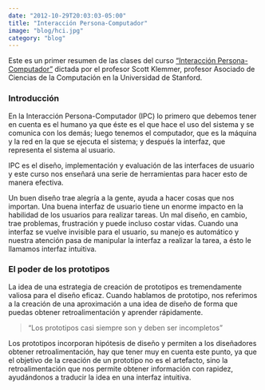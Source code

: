 ```yaml
---
date: "2012-10-29T20:03:03-05:00"
title: "Interacción Persona-Computador"
image: "blog/hci.jpg"
category: "blog"
---
```


Este es un primer resumen de las clases del curso [“Interacción Persona-Computador”](http://www.hci-class.org/) dictada por el profesor Scott Klemmer, profesor Asociado de Ciencias de la Computación en la Universidad de Stanford.

### Introducción

En la Interacción Persona-Computador (IPC) lo primero que debemos tener en cuenta es el humano ya que éste es el que hace el uso del sistema y se comunica con los demás; luego tenemos el computador, que es la máquina y la red en la que se ejecuta el sistema; y después la interfaz, que representa el sistema al usuario.

IPC es el diseño, implementación y evaluación de las interfaces de usuario y este curso nos enseñará una serie de herramientas para hacer esto de manera efectiva.

Un buen diseño trae alegría a la gente, ayuda a hacer cosas que nos importan. Una buena interfaz de usuario tiene un enorme impacto en la habilidad de los usuarios para realizar tareas. Un mal diseño, en cambio, trae problemas, frustración y puede incluso costar vidas. Cuando una interfaz se vuelve invisible para el usuario, su manejo es automático y nuestra atención pasa de manipular la interfaz a realizar la tarea, a ésto le llamamos interfaz intuitiva.

### El poder de los prototipos

La idea de una estrategia de creación de prototipos es tremendamente valiosa para el diseño eficaz. Cuando hablamos de prototipo, nos referimos a la creación de una aproximación a una idea de diseño de forma que puedas obtener retroalimentación y aprender rápidamente.

> “Los prototipos casi siempre son y deben ser incompletos”

Los prototipos incorporan hipótesis de diseño y permiten a los diseñadores obtener retroalimentación, hay que tener muy en cuenta este punto, ya que el objetivo de la creación de un prototipo no es el artefacto, sino la retroalimentación que nos permite obtener información con rapidez, ayudándonos a traducir la idea en una interfaz intuitiva.

